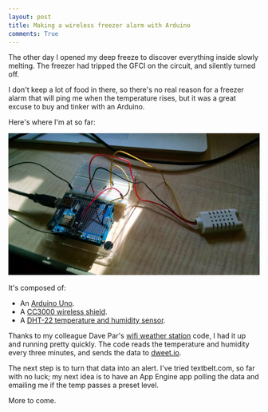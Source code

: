 ```yaml
---
layout: post
title: Making a wireless freezer alarm with Arduino
comments: True
---
```


The other day I opened my deep freeze to discover everything inside slowly melting.
The freezer had tripped the GFCI on the circuit, and silently turned off.

I don't keep a lot of food in there, so there's no real reason for a freezer alarm
that will ping me when the temperature rises, but it was a great excuse to buy and
tinker with an Arduino.

Here's where I'm at so far:

<img src="/images/IMG_20140807_094658119.jpg" width="600px">

<!--more-->

It's composed of:

* An [Arduino Uno](http://www.amazon.com/gp/product/B00BT0NDB8/ref=as_li_tl?ie=UTF8&camp=1789&creative=390957&creativeASIN=B00BT0NDB8&linkCode=as2&tag=camperizecom-20&linkId=MFPBW5NMRVYH2KDN).
* A [CC3000 wireless shield](http://www.amazon.com/gp/product/B00J2QA9FE/ref=as_li_tl?ie=UTF8&camp=1789&creative=390957&creativeASIN=B00J2QA9FE&linkCode=as2&tag=camperizecom-20&linkId=QXHSANCOQFYV3OO7).
* A [DHT-22 temperature and humidity sensor](http://www.amazon.com/s/?_encoding=UTF8&camp=1789&creative=390957&field-keywords=dht-22&linkCode=ur2&rh=i%3Aaps%2Ck%3Adht-22&sprefix=dht-2%2Caps&tag=camperizecom-20&url=search-alias%3Daps&linkId=K6KTTIZADGHF3SAQ).

Thanks to my colleague Dave Par's [wifi weather station](https://github.com/Davepar/wifi-weather-station)
code, I had it up and running pretty quickly. The code reads the temperature and humidity every three
minutes, and sends the data to [dweet.io](http://dweet.io).

The next step is to turn that data into an alert. I've tried textbelt.com, so far with no luck; my next
idea is to have an App Engine app polling the data and emailing me if the temp passes a preset level.

More to come.
